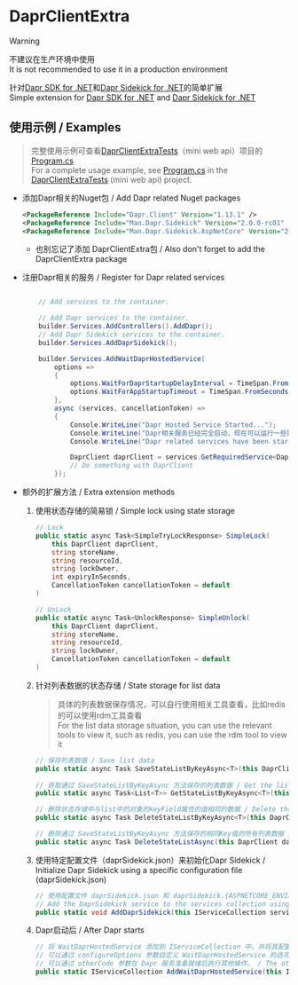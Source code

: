 # DaprClientExtra

> [!WARNING]  
> 不建议在生产环境中使用 <br/> It is not recommended to use it in a production environment
> 
针对[Dapr SDK for .NET](https://github.com/dapr/dotnet-sdk)和[Dapr Sidekick for .NET](https://github.com/man-group/dapr-sidekick-dotnet)的简单扩展
<br/>Simple extension for [Dapr SDK for .NET](https://github.com/dapr/dotnet-sdk) and [Dapr Sidekick for .NET](https://github.com/man-group/dapr-sidekick-dotnet)

## 使用示例 / Examples

> 完整使用示例可查看[DaprClientExtraTests](DaprClientExtraTests)（mini web api）项目的[Program.cs](DaprClientExtraTests/Program.cs)
> <br/>
> For a complete usage example, see [Program.cs](DaprClientExtraTests/Program.cs) in the [DaprClientExtraTests](DaprClientExtraTests) (mini web api) project.

- 添加Dapr相关的Nuget包 / Add Dapr related Nuget packages
    ``` XML
    <PackageReference Include="Dapr.Client" Version="1.13.1" />
    <PackageReference Include="Man.Dapr.Sidekick" Version="2.0.0-rc01" />
    <PackageReference Include="Man.Dapr.Sidekick.AspNetCore" Version="2.0.0-rc01" />
    ```
    - 也别忘记了添加 DaprClientExtra包 / Also don't forget to add the DaprClientExtra package

- 注册Dapr相关的服务 / Register for Dapr related services
    ``` C#
    
        // Add services to the container.

        // Add Dapr services to the container.
        builder.Services.AddControllers().AddDapr();
        // Add Dapr Sidekick services to the container.
        builder.Services.AddDaprSidekick();

        builder.Services.AddWaitDaprHostedService(
            options =>
            {
                options.WaitForDaprStartupDelayInterval = TimeSpan.FromMilliseconds(100);
                options.WaitForAppStartupTimeout = TimeSpan.FromSeconds(30);
            },
            async (services, cancellationToken) =>
            {
                Console.WriteLine("Dapr Hosted Service Started...");
                Console.WriteLine("Dapr相关服务已经完全启动，现在可以运行一些需要用到Dapr的任务了，比如调用Dapr密钥来注册数据库链接，调用Dapr状态存储来初始化基础数据等");
                Console.WriteLine("Dapr related services have been started. Now you can run some tasks that require Dapr, such as calling Dapr secret stores to register database connection, calling Dapr state store to initialize basic data");

                DaprClient daprClient = services.GetRequiredService<DaprClient>();
                // Do something with DaprClient
            });
    ```

- 额外的扩展方法 / Extra extension methods

    1. 使用状态存储的简易锁 / Simple lock using state storage
        ``` C#
        // Lock
        public static async Task<SimpleTryLockResponse> SimpleLock(
            this DaprClient daprClient,
            string storeName,
            string resourceId,
            string lockOwner,
            int expiryInSeconds,
            CancellationToken cancellationToken = default
        )

        // UnLock
        public static async Task<UnlockResponse> SimpleUnlock(
            this DaprClient daprClient,
            string storeName,
            string resourceId,
            string lockOwner,
            CancellationToken cancellationToken = default
        )
        ```

    2. 针对列表数据的状态存储 / State storage for list data
        > 具体的列表数据保存情况，可以自行使用相关工具查看，比如redis的可以使用rdm工具查看
        > <br/> For the list data storage situation, you can use the relevant tools to view it, such as redis, you can use the rdm tool to view it
        ``` C#
        // 保存列表数据 / Save list data
        public static async Task SaveStateListByKeyAsync<T>(this DaprClient daprClient, string statename, string key,  List<T> list, string keyField, int expiryInSeconds = -1)
            
        // 获取通过 SaveStateListByKeyAsync 方法保存的列表数据 / Get the list data that was saved by SaveStateListByKeyAsync
        public static async Task<List<T>> GetStateListByKeyAsync<T>(this DaprClient daprClient,  string statename, string key)

        // 删除状态存储中与list中的对象的keyField属性的值相同的数据 / Delete the data in the state store that has the same value as the keyField attribute of the object in the list
        public static async Task DeleteStateListByKeyAsync<T>(this DaprClient daprClient, string statename, string key, List<T> list, string keyField)

        // 删除通过 SaveStateListByKeyAsync 方法保存的相同Key值的所有列表数据 / Delete all list data with the same key value saved by the SaveStateListByKeyAsync method
        public static async Task DeleteStateListAsync(this DaprClient daprClient, string statename, string key)
        ```
    3. 使用特定配置文件（daprSidekick.json）来初始化Dapr Sidekick / Initialize Dapr Sidekick using a specific configuration file (daprSidekick.json)
        ``` C#
        // 使用配置文件 daprSidekick.json 和 daprSidekick.{ASPNETCORE_ENVIRONMENT}.json，将 DaprSidekick 服务添加到服务集合中。
        // Add the DaprSidekick service to the services collection using the configuration files daprSidekick.json and daprSidekick.{ASPNETCORE_ENVIRONMENT}.json.
        public static void AddDaprSidekick(this IServiceCollection services)
        ```

    4. Dapr启动后 / After Dapr starts
        ``` C#
        // 将 WaitDaprHostedService 添加到 IServiceCollection 中，并将其配置为托管服务运行。 / Add WaitDaprHostedService to the IServiceCollection and configure it to run as a hosted service.
        // 可以通过 configureOptions 参数自定义 WaitDaprHostedService 的选项。 / You can customize the options of WaitDaprHostedService through the configureOptions parameter.
        // 可以通过 otherCode 参数在 Dapr 服务准备就绪后执行其他操作。 / The otherCode parameter can be used to perform other operations after the Dapr service is ready.
        public static IServiceCollection AddWaitDaprHostedService(this IServiceCollection services, Action<WaitDaprHostedOptions>? configureOptions = null, Action<IServiceProvider, CancellationToken>? otherCode = null)
        ```
